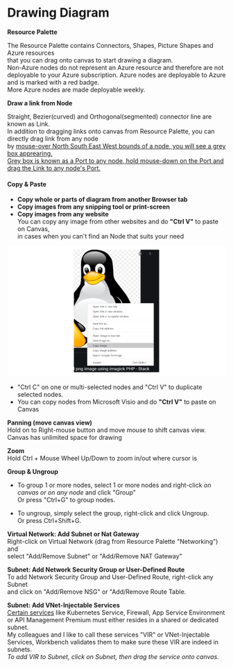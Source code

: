 # Drawing Diagram

**Resource Palette**

The Resource Palette contains Connectors, Shapes, Picture Shapes and Azure resources  
that you can drag onto canvas to start drawing a diagram.  
Non-Azure nodes do not represent an Azure resource and therefore are not deployable to your Azure subscription.
Azure nodes are deployable to Azure and is marked with a red badge.  
More Azure nodes are made deployable weekly. 

**Draw a link from Node**

Straight, Bezier(curved) and Orthogonal(segmented) connector line are known as Link.  
In addition to dragging links onto canvas from Resource Palette, you can directly drag link from any node  
by <ins>mouse-over North South East West bounds of a node, you will see a grey box apprearing.  
Grey box is known as a Port to any node, hold mouse-down on the Port and drag the Link to any node's Port.</ins> 

#### **Copy & Paste**

  * **Copy whole or parts of diagram from another Browser tab**  
  * **Copy images from any snipping tool or print-screen**
  * **Copy images from any website**  
You can copy any image from other websites and do <b>"Ctrl V"</b> to paste on Canvas,  
in cases when you can't find an Node that suits your need
<img src="./imgs/../../imgs/tutorial-copyimageotherwebsite.png" width="600" height="300" />   

  * "Ctrl C" on one or multi-selected nodes and "Ctrl V" to duplicate selected nodes.
  * You can copy nodes from Microsoft Visio and do <b>"Ctrl V"</b> to paste on Canvas  


**Panning (move canvas view)**   
Hold on to Right-mouse button and move mouse to shift canvas view. Canvas has unlimited space for drawing  

**Zoom**  
Hold Ctrl + Mouse Wheel Up/Down to zoom in/out where cursor is

**Group & Ungroup**  
* To group  1 or more nodes, select 1 or more nodes and right-click _on canvas or on any node_ and click "Group"  
Or press "Ctrl+G" to group nodes.  

* To ungroup, simply select the group, right-click and click Ungroup.  
  Or press Ctrl+Shift+G.  

**Virtual Network: Add Subnet or Nat Gateway**  
Right-click on Virtual Network (drag from Resource Palette "Networking") and  
select "Add/Remove Subnet" or "Add/Remove NAT Gateway"  

**Subnet: Add Network Security Group or User-Defined Route**  
To add Network Security Group and User-Defined Route, right-click any Subnet  
and click on "Add/Remove NSG" or "Add/Remove Route Table.  

**Subnet: Add VNet-Injectable Services**  
[Certain services](https://docs.microsoft.com/en-us/azure/virtual-network/virtual-network-for-azure-services#services-that-can-be-deployed-into-a-virtual-network) like Kubernetes Service, Firewall, App Service Environment or API Management Premium must either resides in a shared or dedicated subnet.  
My colleagues and I like to call these services "VIR" or VNet-Injectable Services, Workbench validates them to make sure these VIR are indeed in subnets.  
_To add VIR to Subnet, click on Subnet, then drag the service onto canvas._
